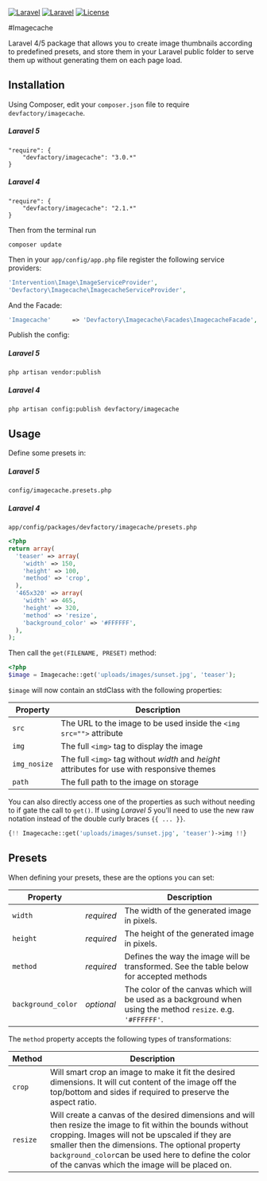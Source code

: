 [![Laravel](https://img.shields.io/badge/Laravel-4.0-orange.svg?style=flat-square)](http://laravel.com)
[![Laravel](https://img.shields.io/badge/Laravel-5.0-orange.svg?style=flat-square)](http://laravel.com)
[![License](http://img.shields.io/badge/license-MIT-brightgreen.svg?style=flat-square)](https://tldrlegal.com/license/mit-license)

#Imagecache

Laravel 4/5 package that allows you to create image thumbnails according to predefined presets, and store them in your Laravel public folder to serve them up without generating them on each page load.

## Installation

Using Composer, edit your `composer.json` file to require `devfactory/imagecache`.

##### Laravel 5

	"require": {
		"devfactory/imagecache": "3.0.*"
	}

##### Laravel 4

	"require": {
		"devfactory/imagecache": "2.1.*"
	}

Then from the terminal run

    composer update

Then in your `app/config/app.php` file register the following service providers:

```php
'Intervention\Image\ImageServiceProvider',
'Devfactory\Imagecache\ImagecacheServiceProvider',
```

And the Facade:

```php
'Imagecache'      => 'Devfactory\Imagecache\Facades\ImagecacheFacade',
```
Publish the config:

##### Laravel  5

    php artisan vendor:publish

##### Laravel 4

    php artisan config:publish devfactory/imagecache

## Usage

Define some presets in:

##### Laravel  5
`config/imagecache.presets.php`

##### Laravel  4
`app/config/packages/devfactory/imagecache/presets.php`

```php
<?php
return array(
  'teaser' => array(
    'width' => 150,
    'height' => 100,
    'method' => 'crop',
  ),
  '465x320' => array(
    'width' => 465,
    'height' => 320,
    'method' => 'resize',
    'background_color' => '#FFFFFF',
  ),
);
```

Then call the `get(FILENAME, PRESET)` method:

```php
<?php
$image = Imagecache::get('uploads/images/sunset.jpg', 'teaser');
```

`$image` will now contain an stdClass with the following properties:

|Property|Description|
|------|-----------|
|`src`|The URL to the image to be used inside the `<img src="">` attribute|
|`img`|The full `<img>` tag to display the image|
|`img_nosize`|The full `<img>` tag without *width* and *height* attributes for use with responsive themes|
|`path`|The full path to the image on storage|

You can also directly access one of the properties as such without needing to if gate the call to `get()`. If using *Laravel 5* you'll need to use the new raw notation instead of the double curly braces `{{ ... }}`.

```php
{!! Imagecache::get('uploads/images/sunset.jpg', 'teaser')->img !!}
```

## Presets

When defining your presets, these are the options you can set:

| Property || Description |
|--------|----|-------------|
|`width`|*required*|The width of the generated image in pixels.|
|`height`|*required*|The height of the generated image in pixels.|
|`method`|*required*|Defines the way the image will be transformed. See the table below for accepted methods|
|`background_color`|*optional*|The color of the canvas which will be used as a background when using the method `resize`. e.g. `'#FFFFFF'`.|

The `method` property accepts the following types of transformations:

|Method|Description|
|------|-----------|
|`crop`|Will smart crop an image to make it fit the desired dimensions. It will cut content of the image off the top/bottom and sides if required to preserve the aspect ratio.|
|`resize`|Will create a canvas of the desired dimensions and will then resize the image to fit within the bounds without cropping. Images will not be upscaled if they are smaller then the dimensions. The optional property `background_color`can be used here to define the color of the canvas which the image will be placed on.|

